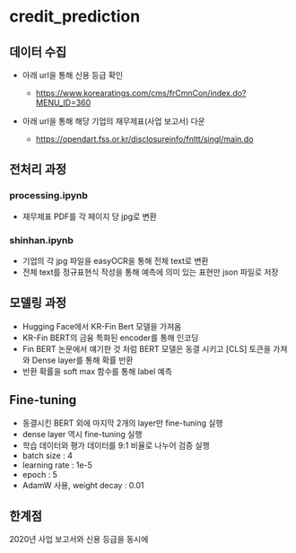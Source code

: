 # credit_prediction

## 데이터 수집
- 아래 url을 통해 신용 등급 확인
  - https://www.korearatings.com/cms/frCmnCon/index.do?MENU_ID=360

- 아래 url을 통해 해당 기업의 재무제표(사업 보고서) 다운
  - https://opendart.fss.or.kr/disclosureinfo/fnltt/singl/main.do  

## 전처리 과정

### processing.ipynb
- 재무제표 PDF를 각 페이지 당 jpg로 변환

### shinhan.ipynb
- 기업의 각 jpg 파일을 easyOCR을 통해 전체 text로 변환
- 전체 text를 정규표현식 작성을 통해 예측에 의미 있는 표현만 json 파일로 저장

## 모델링 과정
- Hugging Face에서 KR-Fin Bert 모델을 가져옴
- KR-Fin BERT의 금융 특화된 encoder를 통해 인코딩
- Fin BERT 논문에서 얘기한 것 처럼 BERT 모델은 동결 시키고 [CLS] 토큰을 가져와 Dense layer를 통해 확률 반환
- 반환 확률을 soft max 함수를 통해 label 예측


## Fine-tuning
- 동결시킨 BERT 외에 마지막 2개의 layer만 fine-tuning 실행
- dense layer 역시 fine-tuning 실행
- 학습 데이터와 평가 데이터를 9:1 비율로 나누어 검증 실행
- batch size : 4 
- learning rate : 1e-5
- epoch : 5
- AdamW 사용, weight decay : 0.01

## 한계점 
2020년 사업 보고서와 신용 등급을 동시에 
